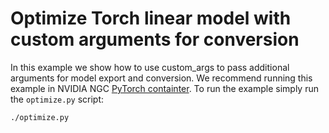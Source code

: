 <!--
Copyright (c) 2021-2023, NVIDIA CORPORATION. All rights reserved.

Licensed under the Apache License, Version 2.0 (the "License");
you may not use this file except in compliance with the License.
You may obtain a copy of the License at

    http://www.apache.org/licenses/LICENSE-2.0

Unless required by applicable law or agreed to in writing, software
distributed under the License is distributed on an "AS IS" BASIS,
WITHOUT WARRANTIES OR CONDITIONS OF ANY KIND, either express or implied.
See the License for the specific language governing permissions and
limitations under the License.
-->

# Optimize Torch linear model with custom arguments for conversion

In this example we show how to use custom_args to pass additional arguments for model export and conversion. We recommend running this example in NVIDIA NGC [PyTorch containter](https://catalog.ngc.nvidia.com/orgs/nvidia/containers/pytorch). To run the example simply run the `optimize.py` script:

```bash
./optimize.py
```